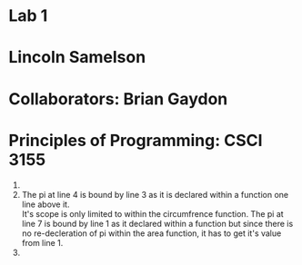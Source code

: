 # Lab 1

# Lincoln Samelson
# Collaborators: Brian Gaydon
# Principles of Programming: CSCI 3155

1.  
  1.  The pi at line 4 is bound by line 3 as it is declared within a function one line above it.  
    It's scope is only limited to within the circumfrence function.  The pi at line 7 is bound by line 1 as it declared
    within a function but since there is no re-decleration of pi within the area function, it has to get it's value from 
    line 1.
  2.  
